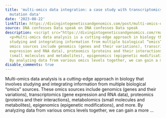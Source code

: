 ```yaml
---
title: 'multi-omics data integration: a case study with transcriptomics and genomics
  mutation data'
date: '2023-08-22'
linkTitle: https://divingintogeneticsandgenomics.com/post/multi-omics-data-integration-a-case-study-with-transcriptomics-and-genomics-mutation-data/
source: DNA confesses Data speak on DNA confesses Data speak
description: <script src="https://divingintogeneticsandgenomics.com/rmarkdown-libs/header-attrs/header-attrs.js"></script>
  <p>Multi-omics data analysis is a cutting-edge approach in biology that involves
  studying and integrating information from multiple biological “omics” sources. These
  omics sources include genomics (genes and their variations), transcriptomics (gene
  expression and RNA data), proteomics (proteins and their interactions), metabolomics
  (small molecules and metabolites), epigenomics (epigenetic modifications), and more.
  By analyzing data from various omics levels together, we can gain a more ...
disable_comments: true
---
```

<script src="https://divingintogeneticsandgenomics.com/rmarkdown-libs/header-attrs/header-attrs.js"></script> <p>Multi-omics data analysis is a cutting-edge approach in biology that involves studying and integrating information from multiple biological “omics” sources. These omics sources include genomics (genes and their variations), transcriptomics (gene expression and RNA data), proteomics (proteins and their interactions), metabolomics (small molecules and metabolites), epigenomics (epigenetic modifications), and more. By analyzing data from various omics levels together, we can gain a more ...